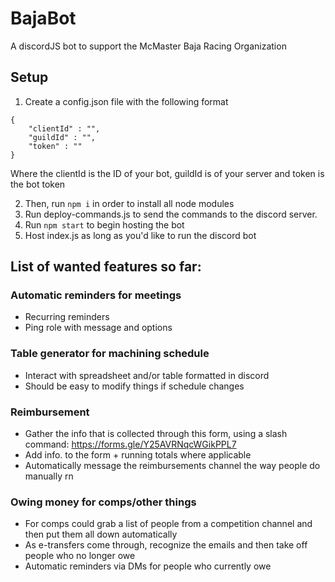 # BajaBot
A discordJS bot to support the McMaster Baja Racing Organization

## Setup
1. Create a config.json file with the following format
```
{
    "clientId" : "",
    "guildId" : "",
    "token" : ""
}
```
Where the clientId is the ID of your bot, guildId is of your server and token is the bot token

2. Then, run `npm i` in order to install all node modules
3. Run deploy-commands.js to send the commands to the discord server.
4. Run `npm start` to begin hosting the bot
4. Host index.js as long as you'd like to run the discord bot


## List of wanted features so far:
### Automatic reminders for meetings 
- Recurring reminders
- Ping role with message and options
### Table generator for machining schedule
- Interact with spreadsheet and/or table formatted in discord
- Should be easy to modify things if schedule changes
### Reimbursement
- Gather the info that is collected through this form, using a slash command: https://forms.gle/Y25AVRNqcWGikPPL7
- Add info. to the form + running totals where applicable
- Automatically message the reimbursements channel the way people do manually rn
### Owing money for comps/other things
- For comps could grab a list of people from a competition channel and then put them all down automatically
- As e-transfers come through, recognize the emails and then take off people who no longer owe
- Automatic reminders via DMs for people who currently owe
